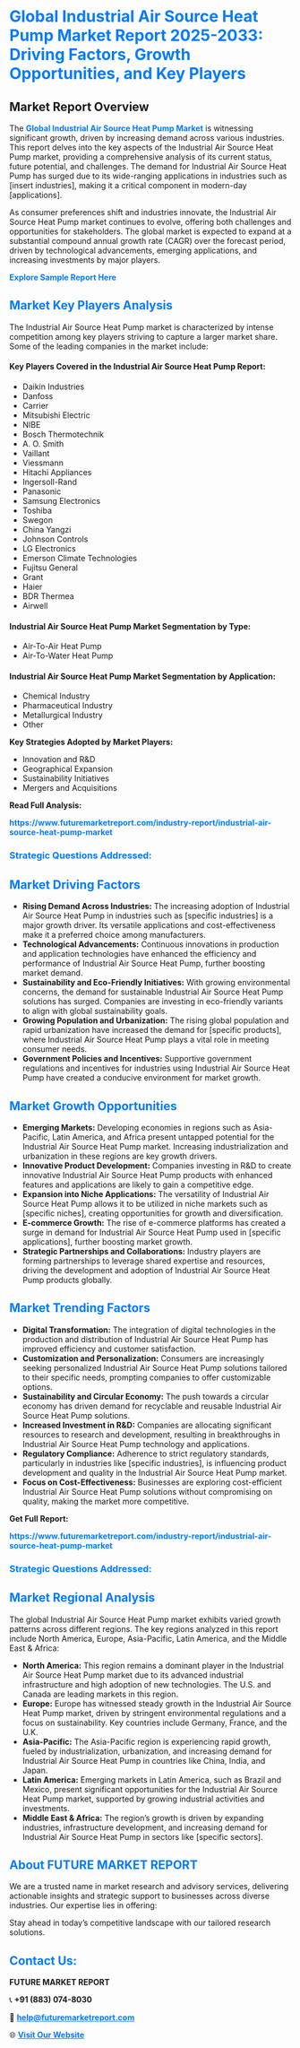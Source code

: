 <h1 style="color: #007BFF;">Global Industrial Air Source Heat Pump Market Report 2025-2033: Driving Factors, Growth Opportunities, and Key Players</h1>

<section id="overview">
<h2>Market Report Overview</h2>
<p>The <a href="https://www.futuremarketreport.com/industry-report/industrial-air-source-heat-pump-market" style="color: #007BFF; text-decoration: none;"><strong>Global Industrial Air Source Heat Pump Market</strong></a> is witnessing significant growth, driven by increasing demand across various industries. This report delves into the key aspects of the Industrial Air Source Heat Pump market, providing a comprehensive analysis of its current status, future potential, and challenges. The demand for Industrial Air Source Heat Pump has surged due to its wide-ranging applications in industries such as [insert industries], making it a critical component in modern-day [applications].</p>
<p>As consumer preferences shift and industries innovate, the Industrial Air Source Heat Pump market continues to evolve, offering both challenges and opportunities for stakeholders. The global market is expected to expand at a substantial compound annual growth rate (CAGR) over the forecast period, driven by technological advancements, emerging applications, and increasing investments by major players.</p>
</section>

<section id="overview">
<p><a href="https://www.futuremarketreport.com/request-sample/reportId=89922" style="color: #007BFF; text-decoration: none;"><strong>Explore Sample Report Here</strong></a></p>
</section>

<section id="key-players">
<h2 style="color: #007BFF;">Market Key Players Analysis</h2>
<p>The Industrial Air Source Heat Pump market is characterized by intense competition among key players striving to capture a larger market share. Some of the leading companies in the market include:</p>
<h4>Key Players Covered in the Industrial Air Source Heat Pump Report:</h4>
<ul><li>Daikin Industries</li><li>Danfoss</li><li>Carrier</li><li>Mitsubishi Electric</li><li>NIBE</li><li>Bosch Thermotechnik</li><li>A. O. Smith</li><li>Vaillant</li><li>Viessmann</li><li>Hitachi Appliances</li><li>Ingersoll-Rand</li><li>Panasonic</li><li>Samsung Electronics</li><li>Toshiba</li><li>Swegon</li><li>China Yangzi</li><li>Johnson Controls</li><li>LG Electronics</li><li>Emerson Climate Technologies</li><li>Fujitsu General</li><li>Grant</li><li>Haier</li><li>BDR Thermea</li><li>Airwell</li></ul>
<h4>Industrial Air Source Heat Pump Market Segmentation by Type:</h4>
<ul><li>Air-To-Air Heat Pump</li><li>Air-To-Water Heat Pump</li></ul>

<h4>Industrial Air Source Heat Pump Market Segmentation by Application:</h4>
<ul><li>Chemical Industry</li><li>Pharmaceutical Industry</li><li>Metallurgical Industry</li><li>Other</li></ul>
<p><strong>Key Strategies Adopted by Market Players:</strong></p>
<ul>
<li>Innovation and R&D</li>
<li>Geographical Expansion</li>
<li>Sustainability Initiatives</li>
<li>Mergers and Acquisitions</li>
</ul>
</section>

<section>
<p><strong>Read Full Analysis: </strong></p><a href="https://www.futuremarketreport.com/industry-report/industrial-air-source-heat-pump-market" style="color: #007BFF; text-decoration: none;"><strong>https://www.futuremarketreport.com/industry-report/industrial-air-source-heat-pump-market</strong></a>
<h3 style="color: #007BFF;">Strategic Questions Addressed:</h3>
</section>

<section id="driving-factors">
<h2 style="color: #007BFF;">Market Driving Factors</h2>
<ul>
<li><strong>Rising Demand Across Industries:</strong> The increasing adoption of Industrial Air Source Heat Pump in industries such as [specific industries] is a major growth driver. Its versatile applications and cost-effectiveness make it a preferred choice among manufacturers.</li>
<li><strong>Technological Advancements:</strong> Continuous innovations in production and application technologies have enhanced the efficiency and performance of Industrial Air Source Heat Pump, further boosting market demand.</li>
<li><strong>Sustainability and Eco-Friendly Initiatives:</strong> With growing environmental concerns, the demand for sustainable Industrial Air Source Heat Pump solutions has surged. Companies are investing in eco-friendly variants to align with global sustainability goals.</li>
<li><strong>Growing Population and Urbanization:</strong> The rising global population and rapid urbanization have increased the demand for [specific products], where Industrial Air Source Heat Pump plays a vital role in meeting consumer needs.</li>
<li><strong>Government Policies and Incentives:</strong> Supportive government regulations and incentives for industries using Industrial Air Source Heat Pump have created a conducive environment for market growth.</li>
</ul>
</section>

<section id="growth-opportunities">
<h2 style="color: #007BFF;">Market Growth Opportunities</h2>
<ul>
<li><strong>Emerging Markets:</strong> Developing economies in regions such as Asia-Pacific, Latin America, and Africa present untapped potential for the Industrial Air Source Heat Pump market. Increasing industrialization and urbanization in these regions are key growth drivers.</li>
<li><strong>Innovative Product Development:</strong> Companies investing in R&D to create innovative Industrial Air Source Heat Pump products with enhanced features and applications are likely to gain a competitive edge.</li>
<li><strong>Expansion into Niche Applications:</strong> The versatility of Industrial Air Source Heat Pump allows it to be utilized in niche markets such as [specific niches], creating opportunities for growth and diversification.</li>
<li><strong>E-commerce Growth:</strong> The rise of e-commerce platforms has created a surge in demand for Industrial Air Source Heat Pump used in [specific applications], further boosting market growth.</li>
<li><strong>Strategic Partnerships and Collaborations:</strong> Industry players are forming partnerships to leverage shared expertise and resources, driving the development and adoption of Industrial Air Source Heat Pump products globally.</li>
</ul>
</section>

<section id="trending-factors">
<h2 style="color: #007BFF;">Market Trending Factors</h2>
<ul>
<li><strong>Digital Transformation:</strong> The integration of digital technologies in the production and distribution of Industrial Air Source Heat Pump has improved efficiency and customer satisfaction.</li>
<li><strong>Customization and Personalization:</strong> Consumers are increasingly seeking personalized Industrial Air Source Heat Pump solutions tailored to their specific needs, prompting companies to offer customizable options.</li>
<li><strong>Sustainability and Circular Economy:</strong> The push towards a circular economy has driven demand for recyclable and reusable Industrial Air Source Heat Pump solutions.</li>
<li><strong>Increased Investment in R&D:</strong> Companies are allocating significant resources to research and development, resulting in breakthroughs in Industrial Air Source Heat Pump technology and applications.</li>
<li><strong>Regulatory Compliance:</strong> Adherence to strict regulatory standards, particularly in industries like [specific industries], is influencing product development and quality in the Industrial Air Source Heat Pump market.</li>
<li><strong>Focus on Cost-Effectiveness:</strong> Businesses are exploring cost-efficient Industrial Air Source Heat Pump solutions without compromising on quality, making the market more competitive.</li>
</ul>
</section>

<section>
<p><strong>Get Full Report: </strong></p><a href="https://www.futuremarketreport.com/industry-report/industrial-air-source-heat-pump-market" style="color: #007BFF; text-decoration: none;"><strong>https://www.futuremarketreport.com/industry-report/industrial-air-source-heat-pump-market</strong></a>
<h3 style="color: #007BFF;">Strategic Questions Addressed:</h3>
</section>


<section id="regional-analysis">
<h2 style="color: #007BFF;">Market Regional Analysis</h2>
<p>The global Industrial Air Source Heat Pump market exhibits varied growth patterns across different regions. The key regions analyzed in this report include North America, Europe, Asia-Pacific, Latin America, and the Middle East & Africa:</p>
<ul>
<li><strong>North America:</strong> This region remains a dominant player in the Industrial Air Source Heat Pump market due to its advanced industrial infrastructure and high adoption of new technologies. The U.S. and Canada are leading markets in this region.</li>
<li><strong>Europe:</strong> Europe has witnessed steady growth in the Industrial Air Source Heat Pump market, driven by stringent environmental regulations and a focus on sustainability. Key countries include Germany, France, and the U.K.</li>
<li><strong>Asia-Pacific:</strong> The Asia-Pacific region is experiencing rapid growth, fueled by industrialization, urbanization, and increasing demand for Industrial Air Source Heat Pump in countries like China, India, and Japan.</li>
<li><strong>Latin America:</strong> Emerging markets in Latin America, such as Brazil and Mexico, present significant opportunities for the Industrial Air Source Heat Pump market, supported by growing industrial activities and investments.</li>
<li><strong>Middle East & Africa:</strong> The region’s growth is driven by expanding industries, infrastructure development, and increasing demand for Industrial Air Source Heat Pump in sectors like [specific sectors].</li>
</ul>
</section>

<footer>
<h2 style="color: #007BFF;">About FUTURE MARKET REPORT</h2>
<p>We are a trusted name in market research and advisory services, delivering actionable insights and strategic support to businesses across diverse industries. Our expertise lies in offering:</p>

<p>Stay ahead in today’s competitive landscape with our tailored research solutions.</p>

<h2 style="color: #007BFF;">Contact Us:</h2>
<p><strong>FUTURE MARKET REPORT</strong></p>
<p>📞 <strong>+91 (883) 074-8030</strong></p>
<p>📧 <strong><a href="mailto:help@futuremarketreport.com" style="color: #007BFF;">help@futuremarketreport.com</a></strong></p>
<p>🌐 <strong><a href="https://www.futuremarketreport.com/" style="color: #007BFF;">Visit Our Website</a></strong></p>
</footer>